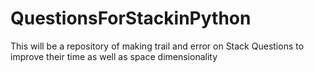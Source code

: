 # QuestionsForStackinPython
This will be a repository of making trail and error on Stack Questions to improve their time as well as space dimensionality
